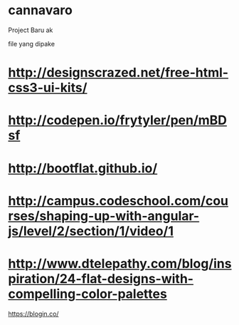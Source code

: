 cannavaro
=========

Project Baru ak

file yang dipake

http://designscrazed.net/free-html-css3-ui-kits/
=========
http://codepen.io/frytyler/pen/mBDsf
=========
http://bootflat.github.io/
=========
http://campus.codeschool.com/courses/shaping-up-with-angular-js/level/2/section/1/video/1
=========
http://www.dtelepathy.com/blog/inspiration/24-flat-designs-with-compelling-color-palettes
=========
https://blogin.co/
